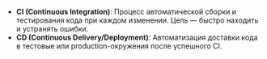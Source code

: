 - **CI (Continuous Integration)**: Процесс автоматической сборки и тестирования кода при каждом изменении. Цель — быстро находить и устранять ошибки.
- **CD (Continuous Delivery/Deployment)**: Автоматизация доставки кода в тестовые или production-окружения после успешного CI.